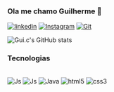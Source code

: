 ### Ola me chamo Guilherme 🚀

[![linkedin](https://img.shields.io/badge/LinkedIn-0077B5?style=for-the-badge&logo=linkedin&logoColor=white)](https://www.linkedin.com/in/guilherme-cerutti-6381b11a1/)
[![Instagram](https://img.shields.io/badge/Instagram-E4405F?style=for-the-badge&logo=instagram&logoColor=white)](https://www.instagram.com/ceruttiguilherme/)
[![Git](https://img.shields.io/badge/GitHub-100000?style=for-the-badge&logo=github&logoColor=white)](https://github.com/GuilhermeCerutti)

![Gui.c's GitHub stats](https://github-readme-stats.vercel.app/api?username=GuilhermeCerutti&show_icons=true&theme=radical)

### Tecnologias

<div style = "display: inline_block"></br>
    <img aling = center alt= "Js" src = "https://img.shields.io/badge/JavaScript-323330?style=for-the-badge&logo=javascript&logoColor=F7DF1E">
    <img aling = center alt= "Js" src = "https://img.shields.io/badge/Python-14354C?style=for-the-badge&logo=python&logoColor=white">
    <img aling = center alt= "Java" src = "https://img.shields.io/badge/Java-ED8B00?style=for-the-badge&logo=openjdk&logoColor=white">
    <img aling = center alt= "html5" src = "https://img.shields.io/badge/HTML5-E34F26?style=for-the-badge&logo=html5&logoColor=white">
    <img aling = center alt= "css3" src = "https://img.shields.io/badge/CSS3-1572B6?style=for-the-badge&logo=css3&logoColor=white">
    
</div>
    
